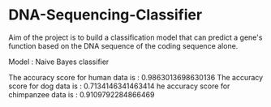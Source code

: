 # DNA-Sequencing-Classifier
Aim of the project is to build a classification model that can predict a gene's function based on the DNA sequence of the coding sequence alone.

Model : Naive Bayes classifier

The accuracy score for human data is :  0.9863013698630136
The accuracy score for dog data is :  0.7134146341463414
he accuracy score for chimpanzee data is :  0.9109792284866469


